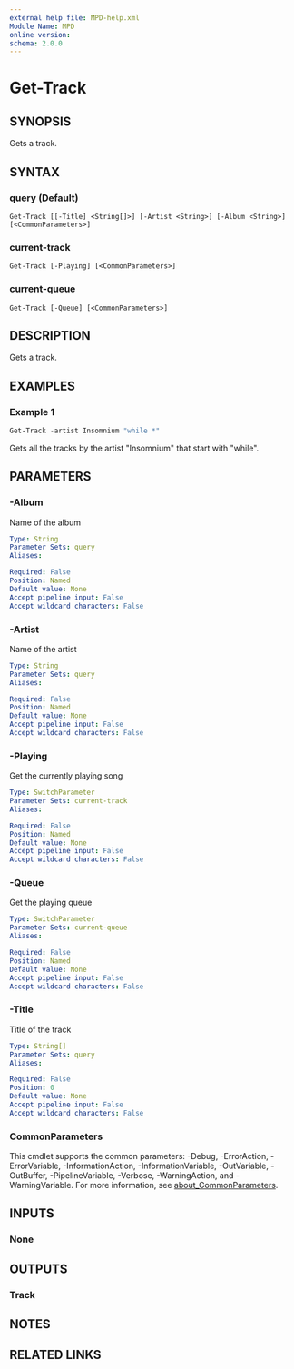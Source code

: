 ```yaml
---
external help file: MPD-help.xml
Module Name: MPD
online version:
schema: 2.0.0
---
```


# Get-Track

## SYNOPSIS
Gets a track.

## SYNTAX

### query (Default)
```
Get-Track [[-Title] <String[]>] [-Artist <String>] [-Album <String>] [<CommonParameters>]
```

### current-track
```
Get-Track [-Playing] [<CommonParameters>]
```

### current-queue
```
Get-Track [-Queue] [<CommonParameters>]
```

## DESCRIPTION
Gets a track.

## EXAMPLES

### Example 1
```powershell
Get-Track -artist Insomnium "while *"
```

Gets all the tracks by the artist "Insomnium" that start with "while".

## PARAMETERS

### -Album
Name of the album

```yaml
Type: String
Parameter Sets: query
Aliases:

Required: False
Position: Named
Default value: None
Accept pipeline input: False
Accept wildcard characters: False
```

### -Artist
Name of the artist

```yaml
Type: String
Parameter Sets: query
Aliases:

Required: False
Position: Named
Default value: None
Accept pipeline input: False
Accept wildcard characters: False
```

### -Playing
Get the currently playing song

```yaml
Type: SwitchParameter
Parameter Sets: current-track
Aliases:

Required: False
Position: Named
Default value: None
Accept pipeline input: False
Accept wildcard characters: False
```

### -Queue
Get the playing queue

```yaml
Type: SwitchParameter
Parameter Sets: current-queue
Aliases:

Required: False
Position: Named
Default value: None
Accept pipeline input: False
Accept wildcard characters: False
```

### -Title
Title of the track

```yaml
Type: String[]
Parameter Sets: query
Aliases:

Required: False
Position: 0
Default value: None
Accept pipeline input: False
Accept wildcard characters: False
```

### CommonParameters
This cmdlet supports the common parameters: -Debug, -ErrorAction, -ErrorVariable, -InformationAction, -InformationVariable, -OutVariable, -OutBuffer, -PipelineVariable, -Verbose, -WarningAction, and -WarningVariable. For more information, see [about_CommonParameters](http://go.microsoft.com/fwlink/?LinkID=113216).

## INPUTS

### None

## OUTPUTS

### Track

## NOTES

## RELATED LINKS
